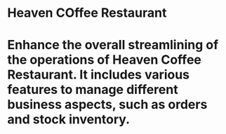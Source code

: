 # Heaven COffee Restaurant
# Enhance the overall streamlining of the operations of Heaven Coffee Restaurant. It includes various features to manage different business aspects, such as orders and stock inventory.
